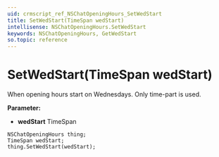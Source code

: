 ```yaml
---
uid: crmscript_ref_NSChatOpeningHours_SetWedStart
title: SetWedStart(TimeSpan wedStart)
intellisense: NSChatOpeningHours.SetWedStart
keywords: NSChatOpeningHours, GetWedStart
so.topic: reference
---
```


# SetWedStart(TimeSpan wedStart)

When opening hours start on Wednesdays. Only time-part is used.

**Parameter:** 
* **wedStart** TimeSpan

```crmscript
NSChatOpeningHours thing;
TimeSpan wedStart;
thing.SetWedStart(wedStart);
```

